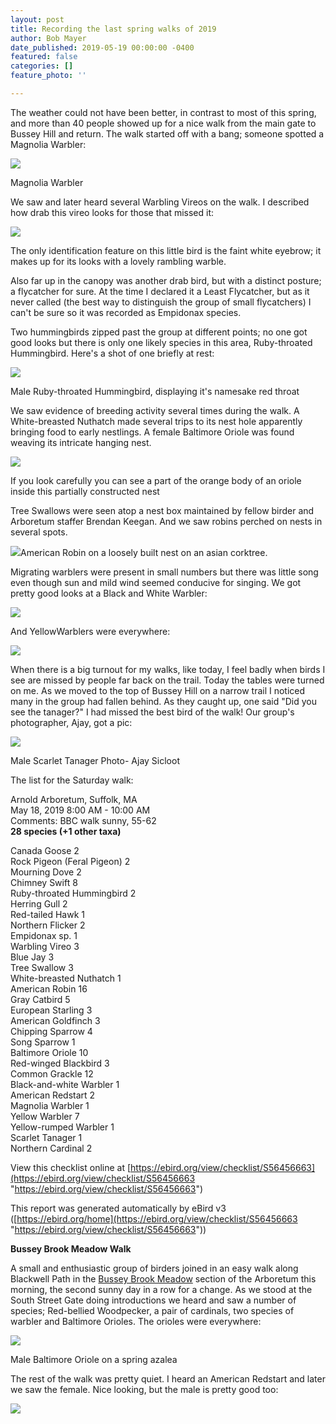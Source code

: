 ```yaml
---
layout: post
title: Recording the last spring walks of 2019
author: Bob Mayer
date_published: 2019-05-19 00:00:00 -0400
featured: false
categories: []
feature_photo: ''

---
```

The weather could not have been better, in contrast to most of this spring, and more than 40 people showed up for a nice walk from the main gate to Bussey Hill and return.  The walk started off with a bang; someone spotted a Magnolia Warbler:

![](/images/P1060467.jpg)

Magnolia Warbler

We saw and later heard several Warbling Vireos on the walk.  I described how drab this vireo looks for those that missed it:

![](/images/P1130291.jpg)

The only identification feature on this little bird is the faint white eyebrow; it makes up for its looks with a lovely rambling warble.

Also far up in the canopy was another drab bird, but with a distinct posture; a flycatcher for sure.  At the time I declared it a Least Flycatcher, but as it never called (the best way to distinguish the group of small flycatchers) I can't be sure so it was recorded as Empidonax species.

Two hummingbirds zipped past the group at different points; no one got good looks but there is only one likely species in this area, Ruby-throated Hummingbird.  Here's a shot of one briefly at rest:

![](/images/P1190565.jpg)

Male Ruby-throated Hummingbird, displaying it's namesake red throat

We saw evidence of breeding activity several times during the walk.  A White-breasted Nuthatch made several trips to its nest hole apparently bringing food to early nestlings.  A female Baltimore Oriole was found weaving its intricate hanging nest.

![](/images/P1070721.jpg)

If you look carefully you can see a part of the orange body of an oriole inside this partially constructed nest

Tree Swallows were seen atop a nest box maintained by fellow birder and Arboretum staffer Brendan Keegan.  And we saw robins perched on nests in several spots.

![](/images/P1070892.jpg)American Robin on a loosely built nest on an asian corktree.

Migrating warblers were present in small numbers but there was little song even though sun and mild wind seemed conducive for singing.  We got pretty good looks at a Black and White Warbler:

![](/images/P1070799.jpg)

And YellowWarblers were everywhere:

![](/images/P1080522_1.jpg)

When there is a big turnout for my walks, like today, I feel badly when birds I see are missed by people far back on the trail.  Today the tables were turned on me.   As we moved to the top of Bussey Hill on a narrow trail I noticed many in the group had fallen behind. As they caught up, one said "Did you see the tanager?"  I had missed the best bird of the walk!  Our group's photographer, Ajay, got a pic:

![](/images/tanager.jpg)

Male Scarlet Tanager   Photo- Ajay Sicloot

The list for the Saturday walk:

Arnold Arboretum, Suffolk, MA  
May 18, 2019 8:00 AM - 10:00 AM  
Comments: BBC walk sunny, 55-62  
**28 species (+1 other taxa)**

Canada Goose 2  
Rock Pigeon (Feral Pigeon) 2  
Mourning Dove 2  
Chimney Swift 8  
Ruby-throated Hummingbird 2  
Herring Gull 2  
Red-tailed Hawk 1  
Northern Flicker 2  
Empidonax sp. 1  
Warbling Vireo 3  
Blue Jay 3  
Tree Swallow 3  
White-breasted Nuthatch 1  
American Robin 16  
Gray Catbird 5  
European Starling 3  
American Goldfinch 3  
Chipping Sparrow 4  
Song Sparrow 1  
Baltimore Oriole 10  
Red-winged Blackbird 3  
Common Grackle 12  
Black-and-white Warbler 1  
American Redstart 2  
Magnolia Warbler 1  
Yellow Warbler 7  
Yellow-rumped Warbler 1  
Scarlet Tanager 1  
Northern Cardinal 2

View this checklist online at [https://ebird.org/view/checklist/S56456663](https://ebird.org/view/checklist/S56456663 "https://ebird.org/view/checklist/S56456663")

This report was generated automatically by eBird v3 ([https://ebird.org/home](https://ebird.org/view/checklist/S56456663 "https://ebird.org/view/checklist/S56456663"))

**Bussey Brook Meadow Walk**

A small and enthusiastic group of birders joined in an easy walk along Blackwell Path in the [Bussey Brook Meadow](https://www.arbotopia.com/2019/04/16/bussey-brook-meadow-and-the-arboretum-park-conservancy.html) section of the Arboretum this morning, the second sunny day in a row for a change. As we stood at the South Street Gate doing introductions we heard and saw a number of species; Red-bellied Woodpecker, a pair of cardinals, two species of warbler and Baltimore Orioles. The orioles were everywhere:

![](/images/P1070874.jpg)

Male Baltimore Oriole on a spring azalea

The rest of the walk was pretty quiet.  I heard an American Redstart and later we saw the female.  Nice looking, but the male is pretty good too:

![](/images/P1070670.jpg)